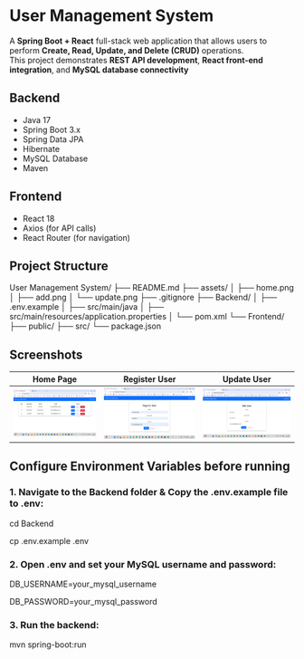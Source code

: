 # User Management System

A **Spring Boot + React** full-stack web application that allows users to perform **Create, Read, Update, and Delete (CRUD)** operations.  
This project demonstrates **REST API development**, **React front-end integration**, and **MySQL database connectivity** 

## Backend
- Java 17
- Spring Boot 3.x
- Spring Data JPA
- Hibernate
- MySQL Database
- Maven

## Frontend
- React 18
- Axios (for API calls)
- React Router (for navigation)

## Project Structure
User Management System/
├── README.md
├── assets/
│   ├── home.png
│   ├── add.png
│   └── update.png
├── .gitignore
├── Backend/ 
│ ├── .env.example 
│ ├── src/main/java
│ ├── src/main/resources/application.properties
│ └── pom.xml
└── Frontend/
├── public/
├── src/
└── package.json

## Screenshots

| Home Page | Register User | Update User |
|----------|--------------|----------------|
| ![Home](./assets/home.png) | ![Add](./assets/register.png) | ![Update](./assets/update.png) |


## Configure Environment Variables before running

### 1. Navigate to the Backend folder & Copy the .env.example file to .env:
cd Backend

cp .env.example .env

### 2. Open .env and set your MySQL username and password:
DB_USERNAME=your_mysql_username

DB_PASSWORD=your_mysql_password

### 3. Run the backend:
mvn spring-boot:run



